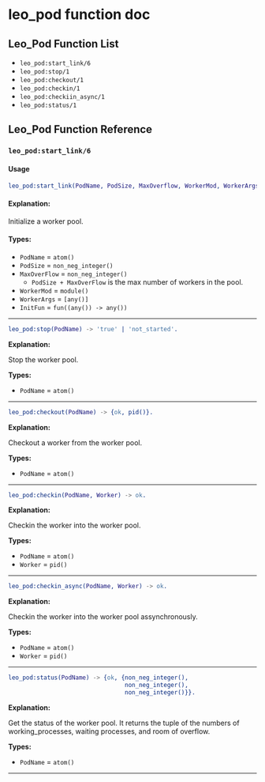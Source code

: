 # leo_pod function doc
## Leo_Pod Function List

* `leo_pod:start_link/6`
* `leo_pod:stop/1`
* `leo_pod:checkout/1`
* `leo_pod:checkin/1`
* `leo_pod:checkiin_async/1`
* `leo_pod:status/1`

## Leo_Pod Function Reference

### `leo_pod:start_link/6`

#### Usage

```Erlang
leo_pod:start_link(PodName, PodSize, MaxOverflow, WorkerMod, WorkerArgs, InitFun) -> {'ok',pid()}.
```

#### Explanation:

Initialize a worker pool.

#### Types:

* `PodName` = `atom()`
* `PodSize` = `non_neg_integer()`
* `MaxOverFlow` = `non_neg_integer()`
  * `PodSize + MaxOverFlow` is the max number of workers in the pool.
* `WorkerMod` = `module()`
* `WorkerArgs` = `[any()]`
* `InitFun` = `fun((any()) -> any())`

- - -
 
```Erlang
leo_pod:stop(PodName) -> 'true' | 'not_started'.
```

**Explanation:**

Stop the worker pool.

**Types:**

* `PodName` = `atom()`

- - -
 
```Erlang
leo_pod:checkout(PodName) -> {ok, pid()}.
```

**Explanation:**

Checkout a worker from the worker pool.

**Types:**

* `PodName` = `atom()`

- - -

```Erlang
leo_pod:checkin(PodName, Worker) -> ok.
```

**Explanation:**

Checkin the worker into the worker pool.

**Types:**

* `PodName` = `atom()`
* `Worker` = `pid()`

- - -

```Erlang
leo_pod:checkin_async(PodName, Worker) -> ok.
```

**Explanation:**

Checkin the worker into the worker pool assynchronously.

**Types:**

* `PodName` = `atom()`
* `Worker` = `pid()`

- - -

```Erlang
leo_pod:status(PodName) -> {ok, {non_neg_integer(),
                                 non_neg_integer(),
                                 non_neg_integer()}}.
```

**Explanation:**

Get the status of the worker pool.
It returns the tuple of the numbers of working_processes, waiting processes, and room of overflow.

**Types:**

* `PodName` = `atom()`

- - -
